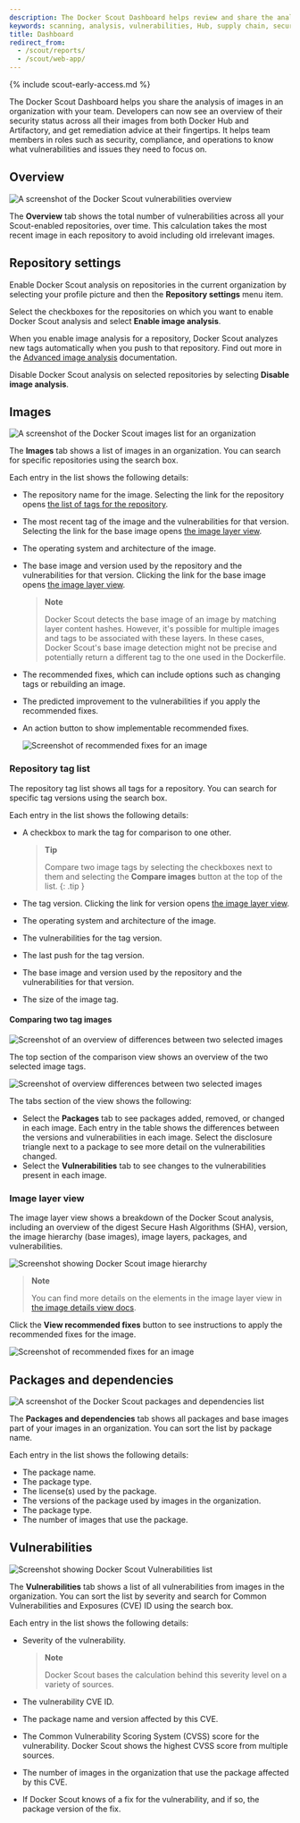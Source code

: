 ```yaml
---
description: The Docker Scout Dashboard helps review and share the analysis of images.
keywords: scanning, analysis, vulnerabilities, Hub, supply chain, security, report, reports, dashboard
title: Dashboard
redirect_from:
  - /scout/reports/
  - /scout/web-app/
---
```


{% include scout-early-access.md %}

The Docker Scout Dashboard helps you share the analysis of images in an organization with your team. Developers can now see an overview of their security status across all their images from both Docker Hub and Artifactory, and get remediation advice at their fingertips. It helps team members in roles such as security, compliance, and operations to know what vulnerabilities and issues they need to focus on.

## Overview

![A screenshot of the Docker Scout vulnerabilities overview](./images/dashboard-overview.png)

The **Overview** tab shows the total number of vulnerabilities across all your Scout-enabled repositories, over time. This calculation takes the most recent image in each repository to avoid including old irrelevant images.

## Repository settings

Enable Docker Scout analysis on repositories in the current organization by selecting your profile
picture and then the **Repository settings** menu item.

Select the checkboxes for the repositories on which you want to enable Docker Scout analysis and
select **Enable image analysis**.

When you enable image analysis for a repository, Docker Scout analyzes new tags
automatically when you push to that repository. Find out more in the [Advanced image analysis](./advanced-image-analysis.md) documentation.

Disable Docker Scout analysis on selected repositories by selecting **Disable image analysis**.

## Images

![A screenshot of the Docker Scout images list for an organization](./images/dashboard-images.png)

The **Images** tab shows a list of images in an organization. You can search for specific repositories using the search box.

Each entry in the list shows the following details:

- The repository name for the image. Selecting the link for the repository opens [the list of tags for the repository](#repository-tag-list).
- The most recent tag of the image and the vulnerabilities for that version. Selecting the link for the base image opens [the image layer view](#image-layer-view).
- The operating system and architecture of the image.
- The base image and version used by the repository and the vulnerabilities for that version. Clicking the link for the base image opens [the image layer view](#image-layer-view).

  > **Note**
  >
  > Docker Scout detects the base image of an image by matching layer content hashes.
  > However, it's possible for multiple images and tags to be associated with these layers. In these cases, Docker Scout's
  > base image detection might not be precise and potentially return a different tag to the one used in the Dockerfile.

- The recommended fixes, which can include options such as changing tags or rebuilding an image.
- The predicted improvement to the vulnerabilities if you apply the recommended fixes.
- An action button to show implementable recommended fixes.

  ![Screenshot of recommended fixes for an image](./images/dashboard-suggested-fix.png)

### Repository tag list

The repository tag list shows all tags for a repository. You can search for specific tag versions using the search box.

Each entry in the list shows the following details:

- A checkbox to mark the tag for comparison to one other.

  > **Tip**
  >
  > Compare two image tags by selecting the checkboxes next to them and selecting the **Compare images** button at the top of the list.
  {: .tip }

- The tag version. Clicking the link for version opens [the image layer view](#image-layer-view).
- The operating system and architecture of the image.
- The vulnerabilities for the tag version.
- The last push for the tag version.
- The base image and version used by the repository and the vulnerabilities for
  that version.
- The size of the image tag.

#### Comparing two tag images

![Screenshot of an overview of differences between two selected images](./images/dashboard-diff-top.png)

The top section of the comparison view shows an overview of the two selected image tags.

![Screenshot of overview differences between two selected images](./images/dashboard-diff-bottom.png)

The tabs section of the view shows the following:

- Select the **Packages** tab to see packages added, removed, or changed in each image. Each entry in the table shows the differences between the versions and vulnerabilities in each image. Select the disclosure triangle next to a package to see more detail on the vulnerabilities changed.
- Select the **Vulnerabilities** tab to see changes to the vulnerabilities present in each image.

### Image layer view

The image layer view shows a breakdown of the Docker Scout analysis, including
an overview of the digest Secure Hash Algorithms (SHA), version, the image hierarchy (base images), image
layers, packages, and vulnerabilities.

![Screenshot showing Docker Scout image hierarchy](./images/dashboard-hierachy.png)

> **Note**
>
> You can find more details on the elements in the image layer view in [the image details view docs](./image-details-view.md).

Click the **View recommended fixes** button to see instructions to apply the recommended fixes for the image.

![Screenshot of recommended fixes for an image](./images/dashboard-suggested-fix.png)

## Packages and dependencies

![A screenshot of the Docker Scout packages and dependencies list](./images/dashboard-pandd.png)

The **Packages and dependencies** tab shows all packages and base images part of your images in an organization. You can sort the list by package name.

Each entry in the list shows the following details:

- The package name.
- The package type.
- The license(s) used by the package.
- The versions of the package used by images in the organization.
- The package type.
- The number of images that use the package.

## Vulnerabilities

![Screenshot showing Docker Scout Vulnerabilities list](./images/dashboard-vulns.png)

The **Vulnerabilities** tab shows a list of all vulnerabilities from images in the organization. You can sort the list by severity and search for Common Vulnerabilities and Exposures (CVE) ID using the search box.

Each entry in the list shows the following details:

- Severity of the vulnerability.

  > **Note**
  >
  > Docker Scout bases the calculation behind this severity level on a variety
  > of sources.

- The vulnerability CVE ID.
- The package name and version affected by this CVE.
- The Common Vulnerability Scoring System (CVSS) score for the vulnerability. Docker Scout shows the highest CVSS score from multiple sources.
- The number of images in the organization that use the package affected by this CVE.
- If Docker Scout knows of a fix for the vulnerability, and if so, the package version of the fix.
